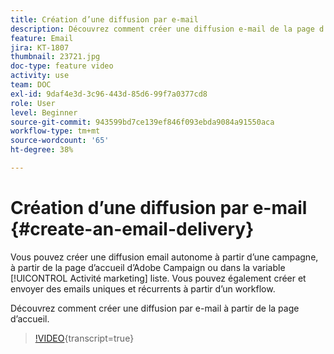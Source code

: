 ```yaml
---
title: Création d’une diffusion par e-mail
description: Découvrez comment créer une diffusion e-mail de la page d’accueil.
feature: Email
jira: KT-1807
thumbnail: 23721.jpg
doc-type: feature video
activity: use
team: DOC
exl-id: 9daf4e3d-3c96-443d-85d6-99f7a0377cd8
role: User
level: Beginner
source-git-commit: 943599bd7ce139ef846f093ebda9084a91550aca
workflow-type: tm+mt
source-wordcount: '65'
ht-degree: 38%

---
```


# Création d’une diffusion par e-mail {#create-an-email-delivery}

Vous pouvez créer une diffusion email autonome à partir d’une campagne, à partir de la page d’accueil d’Adobe Campaign ou dans la variable [!UICONTROL Activité marketing] liste. Vous pouvez également créer et envoyer des emails uniques et récurrents à partir d’un workflow.

Découvrez comment créer une diffusion par e-mail à partir de la page d’accueil.

>[!VIDEO](https://video.tv.adobe.com/v/23721?learn=on){transcript=true}
